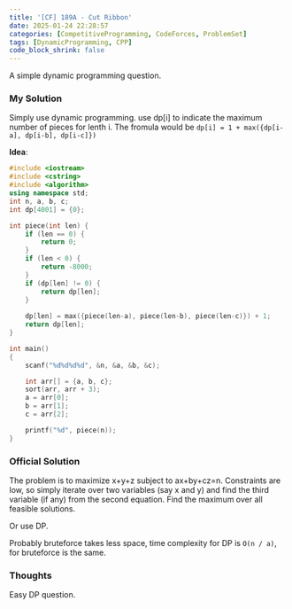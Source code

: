 ```yaml
---
title: '[CF] 189A - Cut Ribbon'
date: 2025-01-24 22:28:57
categories: [CompetitiveProgramming, CodeForces, ProblemSet]
tags: [DynamicProgramming, CPP]
code_block_shrink: false
---
```


A simple dynamic programming question.

<!--more-->

### My Solution

Simply use dynamic programming. use dp[i] to indicate the maximum number of pieces for lenth i. The fromula would be `dp[i] = 1 + max({dp[i-a], dp[i-b], dp[i-c]})`


**Idea**: 

```cpp
#include <iostream>
#include <cstring>
#include <algorithm>
using namespace std;
int n, a, b, c;
int dp[4001] = {0};

int piece(int len) {
    if (len == 0) {
        return 0;
    }
    if (len < 0) {
        return -8000;
    } 
    if (dp[len] != 0) {
        return dp[len];
    }
    
    dp[len] = max({piece(len-a), piece(len-b), piece(len-c)}) + 1;
    return dp[len];
}

int main()
{
    scanf("%d%d%d%d", &n, &a, &b, &c);

    int arr[] = {a, b, c}; 
    sort(arr, arr + 3);
    a = arr[0];
    b = arr[1];
    c = arr[2];

    printf("%d", piece(n));
}
```

### Official Solution

The problem is to maximize x+y+z subject to ax+by+cz=n. Constraints are low, so simply iterate over two variables (say x and y) and find the third variable (if any) from the second equation. Find the maximum over all feasible solutions.

Or use DP.

Probably bruteforce takes less space, time complexity for DP is `O(n / a)`, for bruteforce is the same.

### Thoughts

Easy DP question.